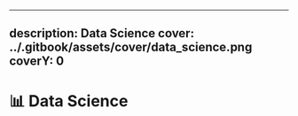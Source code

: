 
---
description: Data Science 
cover: ../.gitbook/assets/cover/data_science.png
coverY: 0
----

# 📊 Data Science